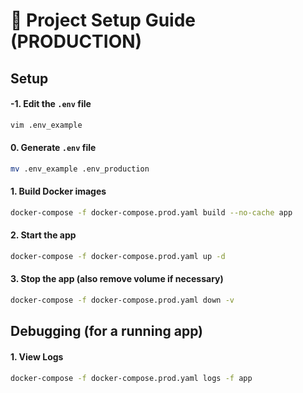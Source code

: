# 🚀 Project Setup Guide (PRODUCTION)

## **Setup**

#### -1. **Edit the `.env` file**
```bash
vim .env_example
```

#### 0. **Generate `.env` file**
```bash
mv .env_example .env_production
```

#### 1. **Build Docker images**
```bash
docker-compose -f docker-compose.prod.yaml build --no-cache app
```

#### 2. **Start the app**
```bash
docker-compose -f docker-compose.prod.yaml up -d
```

#### 3. **Stop the app (also remove volume if necessary)**
```bash
docker-compose -f docker-compose.prod.yaml down -v
```

## **Debugging (for a running app)**


#### 1. **View Logs**
```bash
docker-compose -f docker-compose.prod.yaml logs -f app
```

